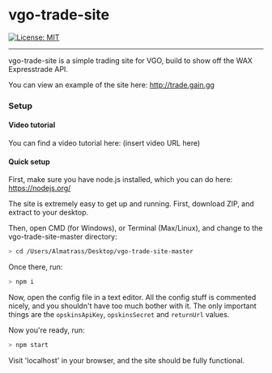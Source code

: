 # vgo-trade-site
[![License: MIT](https://img.shields.io/badge/License-MIT-yellow.svg)](https://github.com/almatrass/vgo-trade-site/blob/master/LICENSE)
***

vgo-trade-site is a simple trading site for VGO, build to show off the WAX Expresstrade API.

You can view an example of the site here: http://trade.gain.gg

### Setup
#### Video tutorial
You can find a video tutorial here: (insert video URL here)

#### Quick setup
First, make sure you have node.js installed, which you can do here: https://nodejs.org/

The site is extremely easy to get up and running. 
First, download ZIP, and extract to your desktop.

Then, open CMD (for Windows), or Terminal (Max/Linux), and change to the vgo-trade-site-master directory:
```bash
> cd /Users/Almatrass/Desktop/vgo-trade-site-master
```

Once there, run:
```bash
> npm i
```

Now, open the config file in a text editor. All the config stuff is commented nicely, and you shouldn't have too much bother with it. The only important things are the `opskinsApiKey`, `opskinsSecret` and `returnUrl` values.

Now you're ready, run:
```bash
> npm start
```

Visit 'localhost' in your browser, and the site should be fully functional. 